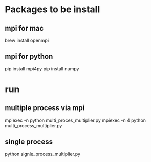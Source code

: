 # Packages to be install

## mpi for mac
brew install openmpi

## mpi for python
pip install mpi4py
pip install numpy 

# run

## multiple process via mpi
mpiexec -n <no of processes> python multi_proces_multiplier.py
mpiexec -n 4 python multi_process_multiplier.py

## single process 
python signle_process_multiplier.py
